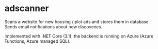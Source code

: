 # adscanner
Scans a website for new housing / plot ads and stores them in database. Sends email notifications about new discoveries.

Implemented with .NET Core (3.1), the backend is running on Azure (Azure Functions, Azure managed SQL).

